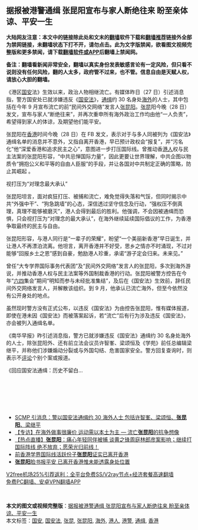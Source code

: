  <h2>据报被港警通缉 张昆阳宣布与家人断绝往来 盼至亲体谅、平安一生</h2> <p class="notice"><b>大陆网友注意：本文中的链接除此处和文末的<a href="https://github.com/bannedbook/fanqiang" >翻墙</a>软件下载和<a href="https://github.com/killgcd/justmysocks/blob/master/README.md">翻墙推荐</a>链接外全部为禁网链接，未翻墙状态下打不开，请勿点击。此为文字版禁闻，欲看图文视频完整版和更多禁闻，请下载<a href="https://github.com/bannedbook/fanqiang">翻墙软件或APP</a>后翻墙上禁闻网。</p><p>备注：翻墙看新闻非常安全，翻墙以真实身份发表敏感言论有一定风险，但只看不说则没有任何风险，翻的人太多，政府管不过来，也不管。信息自由是天赋人权，请放心大胆的翻墙。</b></p>  <div class="entry">  <p>《港区<a href="https://www.bannedbook.org/bnews/tag/%E5%9B%BD%E5%AE%89/" class="st_tag internal_tag" rel="tag" title="标签 国安 下的日志">国安</a>法》生效以来，政治人物相继流亡。有媒体昨日（27 日）引述消息指，警方国安处已就涉嫌违反《<a href="https://www.bannedbook.org/bnews/tag/%e5%9b%bd%e5%ae%89%e6%b3%95/" class="st_tag internal_tag" rel="tag" title="标签 国安法 下的日志">国安法</a>》，<a href="https://www.bannedbook.org/bnews/tag/%E9%80%9A%E7%BC%89/" class="st_tag internal_tag" rel="tag" title="标签 通缉 下的日志">通缉</a>约 30 名身处<a href="https://www.bannedbook.org/bnews/tag/%E6%B5%B7%E5%A4%96/" class="st_tag internal_tag" rel="tag" title="标签 海外 下的日志">海外</a>的人士，其中包括在今年 9 月宣布流亡的前“民间外交网络”发言人<a href="https://www.bannedbook.org/bnews/tag/%E5%BC%A0%E6%98%86%E9%98%B3/" class="st_tag internal_tag" rel="tag" title="标签 张昆阳 下的日志">张昆阳</a>。<a href="https://www.bannedbook.org/bnews/tag/%e5%bc%a0%e6%98%86/" class="st_tag internal_tag" rel="tag" title="标签 张昆 下的日志">张昆</a>阳今晚（28 日）发文，宣布与家人“断绝往来”，并再次重申所有海外政治工作均由他“一人负责”，希望得到家人的体谅，及期望他们能平安。</p> <p>张昆阳在<a href="https://www.bannedbook.org/bnews/tag/%e9%a6%99%e6%b8%af/" class="st_tag internal_tag" rel="tag" title="标签 香港 下的日志">香港</a>时间今晚（28 日）在 FB 发文，表示对于与多人同被列为《国安法》通缉名单的消息并不意外，又指自离开香港，早已预计政权会“报复”，并“污名化”他“深爱香港和追求民主之心”，意图进一步打压国际线。曾推动香<a href="https://www.bannedbook.org/bnews/tag/%e6%b8%af%e4%ba%ba/" class="st_tag internal_tag" rel="tag" title="标签 港人 下的日志">港人</a>权与民主法案的张昆阳形容，“中共忌惮国际力量”，因此更要让世界理解，中共企图以物质令“拥抱公义和平等的自由人臣服”的手段，并让各国对中共制定正确的策略，防止其崛起 。</p> <p>视打压为“对理念最大承认”</p> <p>张昆阳坦言，面对疯狂打压、被捕和流亡，难免觉得失落和气馁，但同时揭示中共“外强中干”、“狗急跳墙”的心态，深信透过坚守信念及行动，“强权压不倒真理，真理不能够被磨灭”，港人会得到最后的胜利。他强调，不会因被通缉而恐惧，只会视打压为“对理念的最大承认”，在海外继续延续国际倡议的工作，为香港争取最终的民主与自由。</p>  <p>张昆阳形容，与港人同行是“一辈子的荣耀”，盼望“一个美丽新香港”早日诞生，并让港人不再漂泊流离。他坦言，离开香港并不好受，思乡之情亦不时涌现，不过对能够“回报乡土之恩”感到自豪，勉励港人珍重，承诺“游子定会归来。未来见。”</p> <p>曾任“大专学界国际事务代表团”及“民间外交网络”发言人的张昆阳，多次到海外游说，并推动香港人权与民主法案等外国制裁香港的行动。张昆阳被警方控告在今年“<span class='wp_keywordlink'><a href="https://www.bannedbook.org/forum2/topic2509.html" title="《中国六四真相》" target="_blank">六四</a></span>集会”期间“明知而参与未经批准集结”，及后在《国安法》生效前，辞任民间外交网络发言人，并解散该组织。到 9 月，他承认已流亡海外，但至今依然没有公开身处的地点。</p> <p>虽然现时警方没有正式公布，以违反《国安法》为由控告张昆阳，惟有媒体报道，即使在港未因《国安法》而被落案起诉，若“流亡”后有行为涉及违反《国安法》，亦会被列入通缉名单。</p> <p>《南华早报》昨引述消息指，警方已就涉嫌违反《国安法》通缉约 30 名身处海外的人士，除张昆阳外、还有前立法会议员许智峯、梁颂恒及《学苑》前任总编辑梁继平，并称他们涉嫌煽动分裂或与外国勾结、危害国家安全。警方回复查询时，则表示不<span class='wp_keywordlink_affiliate'><a href="https://www.bannedbook.org/bnews/comments/" title="新闻评论" target="_blank">评论</a></span>个别个案或报道。</p>  <p>《回应国安法通缉：历史不留白&#8230;</p> <p> </p> <p> </p> <p> </p>  <ul class='op-related-articles' title='相关阅读'> <li><a href='https://www.bannedbook.org/bnews/comments/20201227/1455900.html' target='_blank'>SCMP 引消息：警以国安法通缉约 30 海外人士 包括许智峯、梁颂恒、<b>张昆阳</b>、梁继平</a></li> <li><a href='https://www.bannedbook.org/bnews/comments/20201223/1453033.html' target='_blank'>【专访】在海外做事很廉价 运动需以本土为主 — 流亡<b>张昆阳</b>的抗争想像</a></li> <li><a href='https://www.bannedbook.org/bnews/bannedvideo/20201124/1436173.html' target='_blank'>【热点直播】<b>张昆阳</b>：痛心年轻同伴被捕 谈黄之锋周庭林郎彦案影响；继续打国际阵线 绝不放弃；愿荣光归前线！</a></li> <li><a href='https://www.bannedbook.org/bnews/headline/20200916/1397030.html' target='_blank'>前香港学界国际线活跃份子<b>张昆阳</b>证实已离开香港</a></li> <li><a href='https://www.bannedbook.org/bnews/headline/20200915/1397014.html' target='_blank'><b>张昆阳</b>脸书报平安 已离开香港惟未能透露身处位置</a></li> </ul> <p class="texttj"> <a href="https://github.com/bannedbook/fanqiang/wiki/V2ray%E6%9C%BA%E5%9C%BA" target="_blank">V2free机场25%引荐返利：全平台免费SS/V2ray节点+经济套餐高速翻墙</a><br/> <a href="https://github.com/bannedbook/fanqiang/wiki/%E7%A6%81%E9%97%BB%E7%BD%91%E5%AE%89%E5%8D%93%E7%BF%BB%E5%A2%99%E6%96%B0%E9%97%BBAPP" target="_blank">免费PC翻墙、安卓VPN翻墙APP</a></p><p> </p><a name='sharetosocial'></a>       <div><b>本文的图文或视频完整版</b>：<a href='https://www.bannedbook.org/bnews/comments/20201229/1456738.html'>据报被港警通缉 张昆阳宣布与家人断绝往来 盼至亲体谅、平安一生</a></div>  </div><!--END ENTRY--> <div class="postfooter"> <div>本文标签：<a href="https://www.bannedbook.org/bnews/tag/%E5%9B%BD%E5%AE%89/" rel="tag">国安</a>, <a href="https://www.bannedbook.org/bnews/tag/%e5%9b%bd%e5%ae%89%e6%b3%95/" rel="tag">国安法</a>, <a href="https://www.bannedbook.org/bnews/tag/%e5%bc%a0%e6%98%86/" rel="tag">张昆</a>, <a href="https://www.bannedbook.org/bnews/tag/%E5%BC%A0%E6%98%86%E9%98%B3/" rel="tag">张昆阳</a>, <a href="https://www.bannedbook.org/bnews/tag/%E6%B5%B7%E5%A4%96/" rel="tag">海外</a>, <a href="https://www.bannedbook.org/bnews/tag/%e6%b8%af%e4%ba%ba/" rel="tag">港人</a>, <a href="https://www.bannedbook.org/bnews/tag/%E6%B8%AF%E8%AD%A6/" rel="tag">港警</a>, <a href="https://www.bannedbook.org/bnews/tag/%E9%80%9A%E7%BC%89/" rel="tag">通缉</a>, <a href="https://www.bannedbook.org/bnews/tag/%e9%a6%99%e6%b8%af/" rel="tag">香港</a></div>  </div><!--END POSTFOOTER--> 